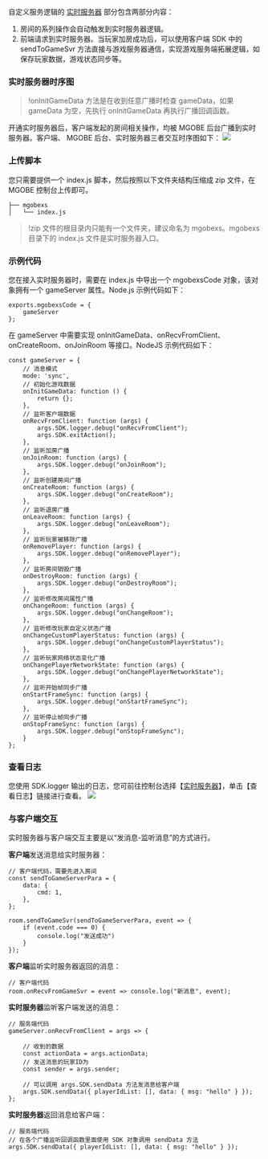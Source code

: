 

自定义服务逻辑的 [实时服务器](https://cloud.tencent.com/document/product/1038/34950) 部分包含两部分内容：  
1. 房间的系列操作会自动触发到实时服务器逻辑。  
2. 前端请求到实时服务器。当玩家加房成功后，可以使用客户端 SDK 中的 sendToGameSvr 方法直接与游戏服务器通信，实现游戏服务端拓展逻辑，如保存玩家数据，游戏状态同步等。

### 实时服务器时序图
>!onInitGameData 方法是在收到任意广播时检查 gameData，如果 gameData 为空，先执行 onInitGameData 再执行广播回调函数。

开通实时服务器后，客户端发起的房间相关操作，均被 MGOBE 后台广播到实时服务器。客户端、 MGOBE 后台、实时服务器三者交互时序图如下：
![](https://main.qcloudimg.com/raw/a7560c32dd4293d2d9d1795a14dfefc5.png)

### 上传脚本
您只需要提供一个 index.js 脚本，然后按照以下文件夹结构压缩成 zip 文件，在 MGOBE 控制台上传即可。
```
├── mgobexs      
│   └── index.js  
```

>!zip 文件的根目录内只能有一个文件夹，建议命名为 mgobexs。mgobexs 目录下的 index.js 文件是实时服务器入口。


### 示例代码
您在接入实时服务器时，需要在 index.js 中导出一个 mgobexsCode 对象，该对象拥有一个 gameServer 属性。Node.js 示例代码如下：
```
exports.mgobexsCode = {
    gameServer
};
```

在 gameServer 中需要实现 onInitGameData、onRecvFromClient、onCreateRoom、onJoinRoom 等接口。NodeJS 示例代码如下：
```
const gameServer = {
    // 消息模式
    mode: 'sync',
    // 初始化游戏数据
    onInitGameData: function () {
        return {};
    },
    // 监听客户端数据
    onRecvFromClient: function (args) {
        args.SDK.logger.debug("onRecvFromClient");
        args.SDK.exitAction();
    },
    // 监听加房广播
    onJoinRoom: function (args) {
        args.SDK.logger.debug("onJoinRoom");
    },
    // 监听创建房间广播
    onCreateRoom: function (args) {
        args.SDK.logger.debug("onCreateRoom");
    },
    // 监听退房广播
    onLeaveRoom: function (args) {
        args.SDK.logger.debug("onLeaveRoom");
    },
    // 监听玩家被移除广播
    onRemovePlayer: function (args) {
        args.SDK.logger.debug("onRemovePlayer");
    },
    // 监听房间销毁广播
    onDestroyRoom: function (args) {
        args.SDK.logger.debug("onDestroyRoom");
    },
    // 监听修改房间属性广播
    onChangeRoom: function (args) {
        args.SDK.logger.debug("onChangeRoom");
    },
    // 监听修改玩家自定义状态广播
    onChangeCustomPlayerStatus: function (args) {
        args.SDK.logger.debug("onChangeCustomPlayerStatus");
    },
    // 监听玩家网络状态变化广播
    onChangePlayerNetworkState: function (args) {
        args.SDK.logger.debug("onChangePlayerNetworkState");
    },
    // 监听开始帧同步广播
    onStartFrameSync: function (args) {
        args.SDK.logger.debug("onStartFrameSync");
    },
    // 监听停止帧同步广播
    onStopFrameSync: function (args) {
        args.SDK.logger.debug("onStopFrameSync");
    }
};
```

### 查看日志
您使用 SDK.logger 输出的日志，您可前往控制台选择【[实时服务器](https://console.cloud.tencent.com/mgobe/server)】，单击【查看日志】链接进行查看。
![](https://main.qcloudimg.com/raw/4d0a7e58818de18965ec74e7e7f2bddd.png)



### 与客户端交互

实时服务器与客户端交互主要是以“发消息-监听消息”的方式进行。

**客户端**发送消息给实时服务器：
```
// 客户端代码，需要先进入房间
const sendToGameServerPara = {
    data: {
        cmd: 1,
    },
};

room.sendToGameSvr(sendToGameServerPara, event => {
    if (event.code === 0) {
        console.log("发送成功")
    }
});
```

**客户端**监听实时服务器返回的消息：
```
// 客户端代码
room.onRecvFromGameSvr = event => console.log("新消息", event);
```

**实时服务器**监听客户端发送的消息：
```
// 服务端代码
gameServer.onRecvFromClient = args => {

    // 收到的数据
    const actionData = args.actionData;
    // 发送消息的玩家ID为
    const sender = args.sender;

    // 可以调用 args.SDK.sendData 方法发消息给客户端
    args.SDK.sendData({ playerIdList: [], data: { msg: "hello" } });
};
```

**实时服务器**返回消息给客户端：
```
// 服务端代码
// 在各个广播监听回调函数里面使用 SDK 对象调用 sendData 方法
args.SDK.sendData({ playerIdList: [], data: { msg: "hello" } });
```

